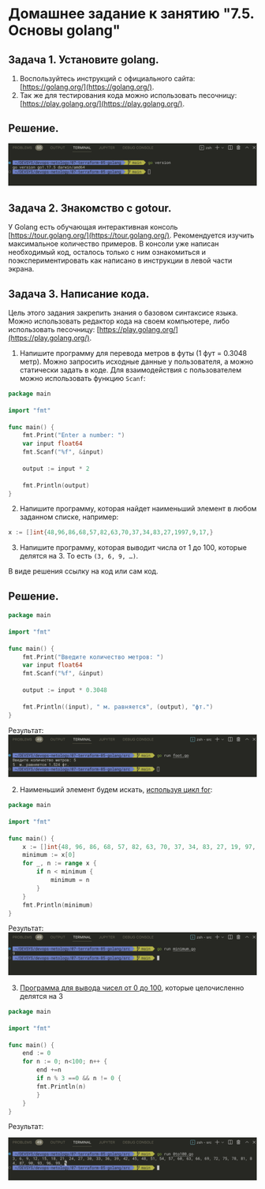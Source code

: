 # Домашнее задание к занятию "7.5. Основы golang"

## Задача 1. Установите golang.
1. Воспользуйтесь инструкций с официального сайта: [https://golang.org/](https://golang.org/).
2. Так же для тестирования кода можно использовать песочницу: [https://play.golang.org/](https://play.golang.org/).

## Решение.

![](img/Screenshot%202022-09-09%20at%2018.38.08.png)

## Задача 2. Знакомство с gotour.
У Golang есть обучающая интерактивная консоль [https://tour.golang.org/](https://tour.golang.org/). 
Рекомендуется изучить максимальное количество примеров. В консоли уже написан необходимый код, 
осталось только с ним ознакомиться и поэкспериментировать как написано в инструкции в левой части экрана.  

## Задача 3. Написание кода. 
Цель этого задания закрепить знания о базовом синтаксисе языка. Можно использовать редактор кода 
на своем компьютере, либо использовать песочницу: [https://play.golang.org/](https://play.golang.org/).

1. Напишите программу для перевода метров в футы (1 фут = 0.3048 метр). Можно запросить исходные данные 
у пользователя, а можно статически задать в коде.
Для взаимодействия с пользователем можно использовать функцию `Scanf`:

```go
package main

import "fmt"

func main() {
    fmt.Print("Enter a number: ")
    var input float64
    fmt.Scanf("%f", &input)

    output := input * 2

    fmt.Println(output)    
}
```
   
2. Напишите программу, которая найдет наименьший элемент в любом заданном списке, например:
```go
x := []int{48,96,86,68,57,82,63,70,37,34,83,27,1997,9,17,}
```
3. Напишите программу, которая выводит числа от 1 до 100, которые делятся на 3. То есть `(3, 6, 9, …)`.

В виде решения ссылку на код или сам код. 

## Решение.


```go
package main

import "fmt"

func main() {
    fmt.Print("Введите количество метров: ")
    var input float64
    fmt.Scanf("%f", &input)

    output := input * 0.3048

    fmt.Println((input), " м. равняется", (output), "фт.")    
}
```

Результат:
![](img/Screenshot%202022-09-09%20at%2018.43.18.png)

2. Наименьший элемент будем искать, [используя цикл for](./src/minimum.go):

```go
package main

import "fmt"

func main() {
	x := []int{48, 96, 86, 68, 57, 82, 63, 70, 37, 34, 83, 27, 19, 97, 9, 17}
	minimum := x[0]
	for _, n := range x {
		if n < minimum {
			minimum = n
		}
	}
	fmt.Println(minimum)
}
```

Результат:
![](img/Screenshot%202022-09-09%20at%2018.44.57.png)

3. [Программа для вывода чисел от 0 до 100](./src/0to100.go), которые целочисленно делятся на 3


```go
package main

import "fmt"

func main() {
    end := 0
    for n := 0; n<100; n++ {
        end +=n
        if n % 3 ==0 && n != 0 {
        fmt.Println(n)
        }
    }
}

```
Результат:

![](img/Screenshot%202022-09-09%20at%2018.57.09.png)

